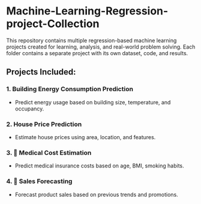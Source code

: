# Machine-Learning-Regression-project-Collection

This repository contains multiple regression-based machine learning projects created for learning, analysis, and real-world problem solving.
Each folder contains a separate project with its own dataset, code, and results.

##  Projects Included:

### 1.  Building Energy Consumption Prediction
- Predict energy usage based on building size, temperature, and occupancy.

### 2.  House Price Prediction
- Estimate house prices using area, location, and features.

### 3. 🏥 Medical Cost Estimation
- Predict medical insurance costs based on age, BMI, smoking habits.

### 4. 🛒 Sales Forecasting
- Forecast product sales based on previous trends and promotions.
